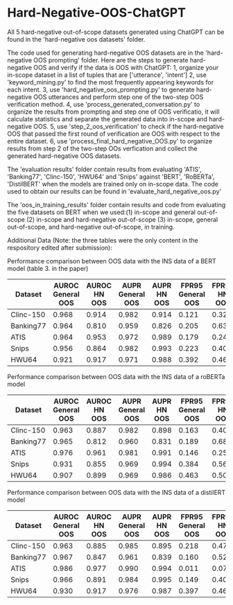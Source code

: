 # Hard-Negative-OOS-ChatGPT

All 5 hard-negative out-of-scope datasets generated using ChatGPT can be found in the 'hard-negative oos datasets' folder.

The code used for generating hard-negative OOS datasets are in the 'hard-negative OOS prompting' folder.
Here are the steps to generate hard-negative OOS and verify if the data is OOS with ChatGPT:
  1, organize your in-scope dataset in a list of tuples that are ['utterance', 'intent']
  2, use 'keyword_mining.py' to find the most frequently appearing keywords for each intent.
  3, use 'hard_negative_oos_prompting.py' to generate hard-negative OOS utterances and perform step one of the two-step OOS verification method.
  4, use 'process_generated_conversation.py' to organize the results from prompting and step one of OOS verificatio, it will calculate statistics and separate the generated data into in-scope and hard-negative OOS.
  5, use 'step_2_oos_verification' to check if the hard-negative OOS that passed the first round of verification are OOS with respect to the entire dataset.
  6, use 'process_final_hard_negative_OOS.py' to organize results from step 2 of the two-step OOs verfication and collect the generated hard-negative OOS datasets.

The 'evaluation results' folder contain results from evaluating 'ATIS', 'Banking77', 'Clinc-150', 'HWU64' and 'Snips' against 'BERT', 'RoBERTa', 'DistilBERT' when the models are trained only on in-scope data. The code used to obtain our results can be found in 'evaluate_hard_negative_oos.py'

The 'oos_in_training_results' folder contain results and code from evaluating the five datasets on BERT when we used:(1) in-scope and general out-of-scope (2) in-scope and hard-negative out-of-scope (3) in-scope, general out-of-scope, and hard-negative out-of-scope, in training. 

Additional Data (Note: the three tables were the only content in the respository edited after submission):

Performance comparison between OOS data with the INS data of a BERT model (table 3. in the paper)

|  Dataset  | AUROC General OOS | AUROC HN OOS | AUPR General OOS | AUPR HN OOS | FPR95 General OOS | FPR95 HN OOS |
|-----------|-------------------|--------------|------------------|-------------|-------------------|--------------|
| Clinc-150 |       0.968       |     0.914    |       0.982      |    0.914    |       0.121       |     0.326    |
| Banking77 |       0.964       |     0.810    |       0.959      |    0.826    |       0.205       |     0.639    |
|    ATIS   |       0.964       |     0.953    |       0.972      |    0.989    |       0.179       |     0.245    |
|   Snips   |       0.956       |     0.864    |       0.982      |    0.993    |       0.223       |     0.400    |
|   HWU64   |       0.921       |     0.917    |       0.971      |    0.988    |       0.392       |     0.462    |


Performance comparison between OOS data with the INS data of a roBERTa model

|  Dataset  | AUROC General OOS | AUROC HN OOS | AUPR General OOS | AUPR HN OOS | FPR95 General OOS | FPR95 HN OOS |
|-----------|-------------------|--------------|------------------|-------------|-------------------|--------------|
| Clinc-150 |       0.963       |     0.887    |       0.982      |    0.898    |       0.163       |     0.404    |
| Banking77 |       0.965       |     0.812    |       0.960      |    0.831    |       0.189       |     0.685    |
|    ATIS   |       0.976       |     0.961    |       0.981      |    0.991    |       0.146       |     0.255    |
|   Snips   |       0.931       |     0.855    |       0.969      |    0.994    |       0.384       |     0.567    |
|   HWU64   |       0.907       |     0.899    |       0.969      |    0.986    |       0.463       |     0.507    |


Performance comparison between OOS data with the INS data of a distilERT model

|  Dataset  | AUROC General OOS | AUROC HN OOS | AUPR General OOS | AUPR HN OOS | FPR95 General OOS | FPR95 HN OOS |
|-----------|-------------------|--------------|------------------|-------------|-------------------|--------------|
| Clinc-150 |       0.963       |     0.885    |       0.985      |    0.895    |       0.218       |     0.478    |
| Banking77 |       0.967       |     0.847    |       0.961      |    0.839    |       0.160       |     0.526    |
|    ATIS   |       0.986       |     0.977    |       0.990      |    0.994    |       0.011       |     0.077    |
|   Snips   |       0.966       |     0.891    |       0.984      |    0.995    |       0.149       |     0.400    |
|   HWU64   |       0.930       |     0.917    |       0.976      |    0.987    |       0.397       |     0.462    |
